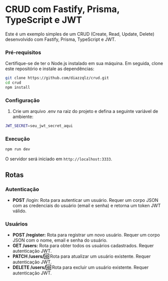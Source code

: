 # CRUD com Fastify, Prisma, TypeScript e JWT
Este é um exemplo simples de um CRUD (Create, Read, Update, Delete) desenvolvido com Fastify, Prisma, TypeScript e JWT.

### Pré-requisitos
Certifique-se de ter o Node.js instalado em sua máquina. Em seguida, clone este repositório e instale as dependências:
```bash
git clone https://github.com/diazzqlz/crud.git
cd crud
npm install
```

### Configuração
1. Crie um arquivo .env na raiz do projeto e defina a seguinte variável de ambiente:
```bash
JWT_SECRET=seu_jwt_secret_aqui
```

### Execução
```bash
npm run dev
```
O servidor será iniciado em `http://localhost:3333`.

## Rotas
### Autenticação
* **POST** /login: Rota para autenticar um usuário. Requer um corpo JSON com as credenciais do usuário (email e senha) e retorna um token JWT válido.

### Usuários
* **POST /register:** Rota para registrar um novo usuário. Requer um corpo JSON com o nome, email e senha do usuário.
* **GET /users:** Rota para obter todos os usuários cadastrados. Requer autenticação JWT.
* **PATCH /users/:id:** Rota para atualizar um usuário existente. Requer autenticação JWT.
* **DELETE /users/:id:** Rota para excluir um usuário existente. Requer autenticação JWT.
